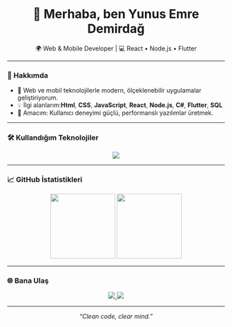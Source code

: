 <h1 align="center">👋 Merhaba, ben Yunus Emre Demirdağ</h1>
<p align="center">🌍 Web & Mobile Developer | 💻 React • Node.js • Flutter</p>

---

### 🧠 Hakkımda

- 🚀 Web ve mobil teknolojilerle modern, ölçeklenebilir uygulamalar geliştiriyorum.  
- 💡 İlgi alanlarım:**Html**, **CSS**, **JavaScript**, **React**, **Node.js**, **C#**, **Flutter**, **SQL**  
- 🎯 Amacım: Kullanıcı deneyimi güçlü, performanslı yazılımlar üretmek.  

---

### 🛠️ Kullandığım Teknolojiler

<p align="center">
  <img src="https://skillicons.dev/icons?i=html,css,js,react,nodejs,cs,flutter,git,github,vscode" />
</p>

---

### 📈 GitHub İstatistikleri

<p align="center">
  <img src="https://github-readme-stats.vercel.app/api?username=YunusEmreDemirdag&show_icons=true&theme=tokyonight" height="150" />
  <img src="https://github-readme-streak-stats.herokuapp.com/?user=YunusEmreDemirdag&theme=tokyonight" height="150" />
</p>

---

### 🌐 Bana Ulaş

<p align="center">
  <a href="https://www.linkedin.com/feed/?trk=guest_homepage-basic_google-one-tap-submit">
    <img src="https://img.shields.io/badge/LinkedIn-0A66C2?logo=linkedin&logoColor=white" />
  </a>
  <a href="mailto:yunusemre.demirdag@gmail.com">
    <img src="https://img.shields.io/badge/Mail-D14836?logo=gmail&logoColor=white](https://mail.google.com/mail/u/0/#inbox)" />
  </a>
</p>

---

<p align="center">
  <i>“Clean code, clear mind.”</i>
</p>
